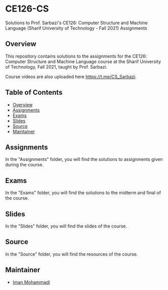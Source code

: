 # CE126-CS
Solutions to Prof. Sarbazi's CE126: Computer Structure and Machine Language (Sharif University of Technology - Fall 2021) Assignments

## Overview

This repository contains solutions to the assignments for the CE126: Computer Structure and Machine Language course at the Sharif University of Technology, Fall 2021, taught by Prof. Sarbazi.

Course videos are also uploaded here https://t.me/CS_Sarbazi.

## Table of Contents

- [Overview](#overview)
- [Assignments](#assignments)
- [Exams](#exams)
- [Slides](#slides)
- [Source](#source)
- [Maintainer](#maintainer)

## Assignments

In the "Assignments" folder, you will find the solutions to assignments given during the course.

## Exams

In the "Exams" folder, you will find the solutions to the midterm and final of the course.

## Slides

In the "Slides" folder, you will find the slides of the course.

## Source

In the "Source" folder, you will find the resources of the course.

## Maintainer

- [Iman Mohammadi](https://github.com/Imanm02)